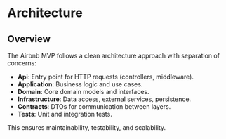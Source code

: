 # Architecture

## Overview
The Airbnb MVP follows a clean architecture approach with separation of concerns:

- **Api**: Entry point for HTTP requests (controllers, middleware).
- **Application**: Business logic and use cases.
- **Domain**: Core domain models and interfaces.
- **Infrastructure**: Data access, external services, persistence.
- **Contracts**: DTOs for communication between layers.
- **Tests**: Unit and integration tests.

This ensures maintainability, testability, and scalability.
